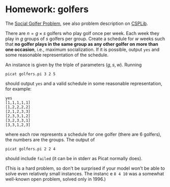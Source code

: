 # Homework: golfers

The [Social Golfer Problem](https://en.wikipedia.org/wiki/Social_golfer_problem), see also problem description on [CSPLib](https://www.csplib.org/Problems/prob010/).

There are $n=g\times s$ golfers who play golf once per week. Each week they play in $g$ groups of $s$ golfers per group. Create a schedule for $w$ weeks such that __no golfer plays in the same group as any other golfer on more than one occasion__, i.e., maximum socialization. If it is possible, output `yes` and some reasonable representation of the schedule.


An instance is given by the triple of parameters $(g, s, w)$. Running

```
picat golfers.pi 3 2 5
```
should output `yes` and a valid schedule in some reasonable representation, for example:
```
yes
[1,1,1,1,1]
[1,2,2,2,2]
[2,1,2,3,3]
[2,3,3,1,2]
[3,2,3,3,1]
[3,3,1,2,3]
```
where each row represents a schedule for one golfer (there are 6 golfers), the numbers are the groups. The output of 
```
picat golfers.pi 2 2 4
```
should include `failed` (it can be in stderr as Picat normally does).

(This is a hard problem, so don't be surprised if your model won't be able to solve even relatively small instances. The instanc e `8 4 10` was a somewhat well-known open problem, solved only in 1996.)
